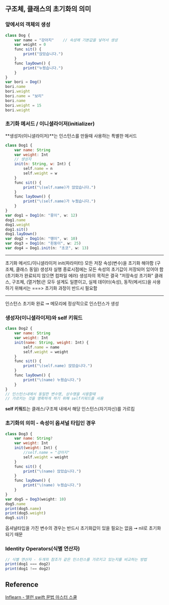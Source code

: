 ## 구조체, 클래스의 초기화의 의미
### 앞에서의 객체의 생성
```javascript
class Dog {
    var name = "강아지"    // 속성에 기본값을 넣어서 생성
    var weight = 0
    func sit() {
        print("앉았습니다.")
    }
    func layDown() {
        print("누웠습니다.")
    }
}
var bori = Dog()
bori.name
bori.weight
bori.name = "보리"
bori.name
bori.weight = 15
bori.weight
```
### 초기화 메서드 / 이니셜라이저(initializer)
**생성자(이니셜라이저)**는 인스턴스를 만들때 사용하는 특별한 메서드
```javascript
class Dog1 {
    var name: String
    var weight: Int
    // 생성자
    init(n: String, w: Int) {
        self.name = n
        self.weight = w
    }
    func sit() {
        print("\(self.name)가 앉았습니다.")
    }
    func layDown() {
        print("\(self.name)가 누웠습니다.")
    }
}
var dog1 = Dog1(n: "뭉이", w: 12)
dog1.name
dog1.weight
dog1.sit()
dog1.layDown()
var dog2 = Dog1(n: "땡이", w: 10)
var dog3 = Dog1(n: "흰둥이", w: 25)
var dog4 = Dog1.init(n: "초코", w: 13)
```
---
 초기화 메서드/이니셜라이저
 init(파라미터)
 모든 저장 속성(변수)을 초기화 해야함 (구조체, 클래스 동일)
 생성자 실행 종료시점에는 모든 속성의 초기값이 저장되어 있어야 함(초기화가 완료되지 않으면 컴파일 에러)
 생성자의 목적은 결국 "저장속성 초기화"
 클래스, 구조체, (열거형)은 모두 설계도 일뿐이고,
 실제 데이터(속성), 동작(메서드)을 사용하기 위해서는 ===> 초기화 과정이 반드시 필요함

---
인스턴스 초기화 완료 ➞ 메모리에 정상적으로 인스턴스가 생성
### 생성자(이니셜라이저)와 self 키워드
```javascript
class Dog2 {
    var name: String
    var weight: Int
    init(name: String, weight: Int) {
        self.name = name
        self.weight = weight
    }
    func sit() {
        print("\(self.name) 앉았습니다.")
    }
    func layDown() {
        print("\(name) 누웠습니다.")
    }
}
// 인스턴스내에서 동일한 변수명, 상수명을 사용할때
// 가르키는 것을 명확하게 하기 위해 self키워드를 사용
```
**self 키워드**는 클래스/구조체 내에서 해당 인스턴스(자기자신)를 가르킴
### 초기화의 의미 - 속성이 옵셔널 타입인 경우
```javascript
class Dog3 {
    var name: String?
    var weight: Int
    init(weight: Int) {
        //self.name = "강아지"
        self.weight = weight
    }
    func sit() {
        print("\(name) 앉았습니다.")
    }
    func layDown() {
        print("\(name) 누웠습니다.")
    }
}
var dog5 = Dog3(weight: 10)
dog5.name
print(dog5.name)
print(dog5.weight)
dog5.sit()
```
옵셔널타입을 가진 변수의 경우는 반드시 초기화값이 있을 필요는 없음 ➞ nil로 초기화되기 때문
### Identity Operators(식별 연산자)
```javascript
// 식별 연산자 - 두개의 참조가 같은 인스턴스를 가르키고 있는지를 비교하는 방법
print(dog1 === dog2)
print(dog1 !== dog2)
```
## Reference
[Inflearn - 앨런 swift 문법 마스터 스쿨](https://www.inflearn.com/course/%EC%8A%A4%EC%9C%84%ED%94%84%ED%8A%B8-%EB%AC%B8%EB%B2%95-%EB%A7%88%EC%8A%A4%ED%84%B0-%EC%8A%A4%EC%BF%A8/dashboard)
